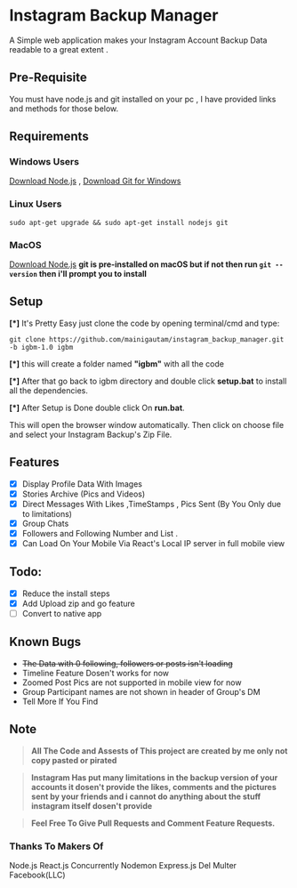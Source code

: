 # Instagram Backup Manager
 A Simple web application makes your Instagram Account Backup Data readable to a great extent .  

## Pre-Requisite
You must have node.js and git installed on your pc , 
I have provided links and methods for those below.

## Requirements

### Windows Users
[Download Node.js](https://nodejs.org/en/download/) ,
[Download Git for Windows](https://git-scm.com/download/win)

### Linux Users 
`sudo apt-get upgrade && sudo apt-get install nodejs git`

### MacOS 
[Download Node.js](https://nodejs.org/en/download/)
**git is pre-installed on macOS but if not then run `git --version` then i'll prompt you to install**


## Setup 
**[*]** It's Pretty Easy just clone the code by opening terminal/cmd and type:

 `git clone https://github.com/mainigautam/instagram_backup_manager.git -b igbm-1.0 igbm`

**[*]** this will create a folder named **"igbm"** with all the code 

**[*]** After that go back to igbm directory and double click **setup.bat** to install all the dependencies.

**[*]** After Setup is Done double click On **run.bat**.

 This will open the browser window automatically. Then click on choose file and select your Instagram Backup's Zip File.
 
 ## Features
- [X] Display Profile Data With Images
- [X] Stories Archive (Pics and Videos)
- [X] Direct Messages With Likes ,TimeStamps , Pics Sent (By You Only due to limitations)
- [X] Group Chats 
- [X] Followers and Following Number and List .
- [X] Can Load On Your Mobile Via React's Local IP server in full mobile view 

## Todo:
- [x] Reduce the install steps
- [x] Add Upload zip and go feature
- [ ] Convert to native app 

## Known Bugs
- ~~The Data with 0 following, followers or posts isn't loading~~
- Timeline Feature Dosen't works for now
- Zoomed Post Pics are not supported in mobile view for now 
- Group Participant names are not shown in header of Group's DM
- Tell More If You Find 

## Note
> **All The Code and Assests of This project are created by me only not copy pasted or pirated**

> **Instagram Has put many limitations in the backup version of your accounts it dosen't provide the likes, comments and the pictures sent by your friends 
 and i cannot do anything about the stuff instagram itself dosen't provide** 

>  **Feel Free To Give Pull Requests and Comment Feature Requests.**
 
 ### Thanks To Makers Of
 Node.js React.js Concurrently Nodemon Express.js Del Multer Facebook(LLC)
 
